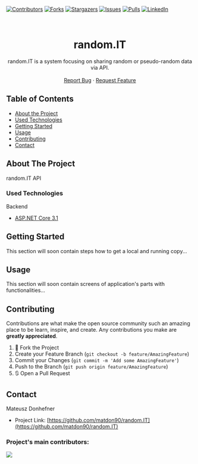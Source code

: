 ﻿[![Contributors][contributors-shield]][contributors-url]
[![Forks][forks-shield]][forks-url]
[![Stargazers][stars-shield]][stars-url]
[![Issues][issues-shield]][issues-url]
[![Pulls][pulls-shield]][pulls-url]
[![LinkedIn][linkedin-shield]][linkedin-url]

<!-- PROJECT LOGO -->
<br />
<p align="center">

  <h1 align="center">random.IT</h1>

  <p align="center">
    random.IT is a system focusing on sharing random or pseudo-random data via API.
    <br />
    <br />
    <a href="https://github.com/matdon90/random.IT/issues">Report Bug</a>
    ·
    <a href="https://github.com/matdon90/random.IT/issues">Request Feature</a>
  </p>
</p>

<!-- TABLE OF CONTENTS -->
## Table of Contents

* [About the Project](#about-the-project)
* [Used Technologies](#used-technologies)
* [Getting Started](#getting-started)
* [Usage](#usage)
* [Contributing](#contributing)
* [Contact](#contact)



<!-- ABOUT THE PROJECT -->
## About The Project

random.IT API 

<!-- USED TECHNOLOGIES -->
### Used Technologies

Backend
* [ASP.NET Core 3.1](https://docs.microsoft.com/pl-pl/aspnet/core/?view=aspnetcore-3.1)

<!-- GETTING STARTED -->
## Getting Started

This section will soon contain steps how to get a local and running copy...

<!-- USAGE EXAMPLES -->
## Usage

This section will soon contain screens of application's parts with functionalities...

<!-- CONTRIBUTING -->
## Contributing

Contributions are what make the open source community such an amazing place to be learn, inspire, and create. Any contributions you make are **greatly appreciated**.

1. 🍴 Fork the Project
2. Create your Feature Branch (`git checkout -b feature/AmazingFeature`)
3. Commit your Changes (`git commit -m 'Add some AmazingFeature'`)
4. Push to the Branch (`git push origin feature/AmazingFeature`)
5. 🔃 Open a Pull Request


<!-- CONTACT -->
## Contact

Mateusz Donhefner

* Project Link: [https://github.com/matdon90/random.IT](https://github.com/matdon90/random.IT)

### Project's main contributors:

<a href="https://github.com/matdon90/random.IT/graphs/contributors">
  <img src="https://contributors-img.web.app/image?repo=matdon90/random.IT" />
</a>

<!-- Made with [contributors-img](https://contributors-img.web.app). -->

<!-- MARKDOWN LINKS & IMAGES -->
<!-- https://www.markdownguide.org/basic-syntax/#reference-style-links -->
[contributors-shield]: https://img.shields.io/github/contributors/matdon90/random.IT.svg?style=flat-square
[contributors-url]: https://github.com/matdon90/random.IT/graphs/contributors
[forks-shield]: https://img.shields.io/github/forks/matdon90/random.IT.svg?style=flat-square
[forks-url]: https://github.com/matdon90/random.IT/network/members
[stars-shield]: https://img.shields.io/github/stars/matdon90/random.IT.svg?style=flat-square
[stars-url]: https://github.com/matdon90/random.IT/stargazers
[issues-shield]: https://img.shields.io/github/issues/matdon90/random.IT.svg?style=flat-square
[issues-url]: https://github.com/matdon90/random.IT/issues
[pulls-shield]: https://img.shields.io/github/issues-pr/matdon90/random.IT.svg?style=flat-square
[pulls-url]: https://github.com/matdon90/random.IT/pulls
[linkedin-shield]: https://img.shields.io/badge/-LinkedIn-black.svg?style=flat-square&logo=linkedin&colorB=555
[linkedin-url]: https://www.linkedin.com/in/mateusz-donhefner/

